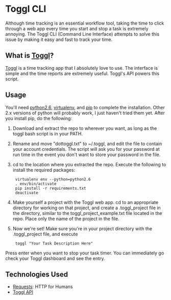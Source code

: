 # Toggl CLI

Although time tracking is an essential workflow tool, taking the time to click through a web app every time you start and stop a task is extremely annoying. The Toggl CLI (Command Line Interface) attempts to solve this issue by making it easy and fast to track your time.

## What is [Toggl](http://toggl.com)?
[Toggl](http://toggl.com) is a time tracking app that I absolutely love to use. The interface is simple and the time reports are extremely useful. Toggl's API powers this script.

## Usage
You'll need [python2.6](http://www.python.org/getit/releases/2.6/), [virtualenv](http://pypi.python.org/pypi/virtualenv), and [pip](http://pypi.python.org/pypi/pip) to complete the installation. Other 2.x versions of python will probably work, I just haven't tried them yet. After you install pip, do the following:

1. Download and extract the repo to wherever you want, as long as the toggl bash script is in your PATH. 
2. Rename and move "dottoggl.txt" to ~/.toggl, and edit the file to contain your account credentials. The script will ask you for your password at run time in the event you don't want to store your password in the file.
3. cd to the location where you extracted the repo. Execute the following to install the required packages:

		virtualenv env --python=python2.6
		. env/bin/activate
		pip install -r requirements.txt
		deactivate

4. Make yourself a project with the Toggl web app. cd to an appropriate directory for working on that project, and create a .toggl_project file in the directory, similar to the toggl_project_example.txt file located in the repo. Place only the name of the project in the file.

5. Now we're set! Make sure you're in your project directory with the .toggl_project file, and execute

		toggl "Your Task Description Here"

Press enter when you want to stop your task timer. You can immediately go check your Toggl dashboard and see the entry.

## Technologies Used
* [Requests](http://docs.python-requests.org/en/latest/index.html): HTTP for Humans
* [Toggl API](https://www.toggl.com/public/api)
